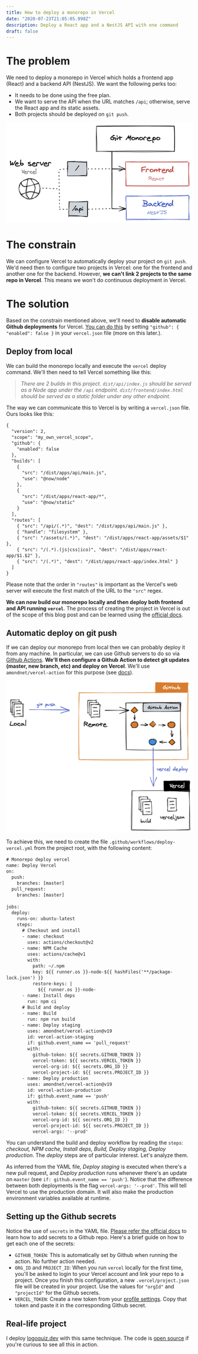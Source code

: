 ```yaml
---
title: How to deploy a monorepo in Vercel
date: "2020-07-23T21:05:05.998Z"
description: Deploy a React app and a NestJS API with one command
draft: false
---
```


# The problem

We need to deploy a monorepo in Vercel which holds a frontend app (React) and a backend API (NestJS). We want the following perks too:

- It needs to be done using the free plan. 
- We want to serve the API when the URL matches `/api`; otherwise, serve the React app and its static assets. 
- Both projects should be deployed on `git push`.

![challenge](challenge.png)

# The constrain

We can configure Vercel to automatically deploy your project on `git push`. We'd need then to configure two projects in Vercel: one for the frontend and another one for the backend.  However, **we can't link 2 projects to the same repo in Vercel**. This means we won't do continuous deployment in Vercel.

# The solution

Based on the constrain mentioned above, we'll need to **disable automatic Github deployments** for Vercel. [You can do this](https://vercel.com/docs/configuration#git-integrations/github-enabled) by setting `"github": { "enabled": false }` in your `vercel.json` file (more on this later.).

## Deploy from local

We can build the monorepo locally and execute the `vercel` deploy command. We'll then need to tell Vercel something like this:

> *There are 2 builds in this project. `dist/api/index.js` should be served as a Node app under the `/api` endpoint. `dist/frontend/index.html` should be served as a static folder under any other endpoint.*

The way we can communicate this to Vercel is by writing a `vercel.json` file. Ours looks like this:

```json{numberLines: true}
{
  "version": 2,
  "scope": "my_own_vercel_scope",
  "github": {
    "enabled": false
  },
  "builds": [
    {
      "src": "/dist/apps/api/main.js",
      "use": "@now/node"
    },
    {
      "src": "/dist/apps/react-app/*",
      "use": "@now/static"
    }
  ],
  "routes": [
    { "src": "/api/(.*)", "dest": "/dist/apps/api/main.js" },
    { "handle": "filesystem" },
    { "src": "/assets/(.*)", "dest": "/dist/apps/react-app/assets/$1" },
    { "src": "/(.*).(js|css|ico)", "dest": "/dist/apps/react-app/$1.$2" },
    { "src": "/(.*)", "dest": "/dist/apps/react-app/index.html" }
  ]
}
```

Please note that the order in `"routes"` is important as the Vercel's web server will execute the first match of the URL to the `"src"` regex.

**We can now build our monorepo locally and then deploy both frontend and API running `vercel`**. The process of creating the project in Vercel is out of the scope of this blog post and can be learned using the [official docs](https://vercel.com/docs/v2/platform/projects).

## Automatic deploy on git push

If we can deploy our monorepo from local then we can probably deploy it from any machine. In particular, we can use Github servers to do so via [Github Actions](https://github.com/features/actions). **We'll then configure a Github Action to detect git updates (master, new branch, etc) and deploy on Vercel**. We'll use `amondnet/vercel-action` for this purpose (see [docs](https://github.com/amondnet/vercel-action)).

![github deploy](github-deploy.png)

To achieve this, we need to create the file `.github/workflows/deploy-vercel.yml` from the project root, with the following content:

```yaml{numberLines: true}
# Monorepo deploy vercel
name: Deploy Vercel
on:
  push:
    branches: [master]
  pull_request:
    branches: [master]

jobs:
  deploy:
    runs-on: ubuntu-latest
    steps:
      # Checkout and install
      - name: checkout
        uses: actions/checkout@v2
      - name: NPM Cache
        uses: actions/cache@v1
        with:
          path: ~/.npm
          key: ${{ runner.os }}-node-${{ hashFiles('**/package-lock.json') }}
          restore-keys: |
            ${{ runner.os }}-node-
      - name: Install deps
        run: npm ci
      # Build and deploy
      - name: Build
        run: npm run build
      - name: Deploy staging
        uses: amondnet/vercel-action@v19
        id: vercel-action-staging
        if: github.event_name == 'pull_request'
        with:
          github-token: ${{ secrets.GITHUB_TOKEN }}
          vercel-token: ${{ secrets.VERCEL_TOKEN }}
          vercel-org-id: ${{ secrets.ORG_ID }}
          vercel-project-id: ${{ secrets.PROJECT_ID }}
      - name: Deploy production
        uses: amondnet/vercel-action@v19
        id: vercel-action-production
        if: github.event_name == 'push'
        with:
          github-token: ${{ secrets.GITHUB_TOKEN }}
          vercel-token: ${{ secrets.VERCEL_TOKEN }}
          vercel-org-id: ${{ secrets.ORG_ID }}
          vercel-project-id: ${{ secrets.PROJECT_ID }}
          vercel-args: '--prod'
```

You can understand the build and deploy workflow by reading the `steps`: *checkout, NPM cache, Install deps, Build, Deploy staging, Deploy production*. The *deploy* steps are of particular interest. Let's analyze them.

As inferred from the YAML file, *Deploy staging* is executed when there's a new pull request, and *Deploy production* runs whenever there's an update on `master` (see `if: github.event_name == 'push'`). Notice that the difference between both deployments is the flag `vercel-args: '--prod'`. This will tell Vercel to use the production domain. It will also make the production environment variables available at runtime.

## Setting up the Github secrets

Notice the use of `secrets` in the YAML file. [Please refer the official docs](https://docs.github.com/en/actions/configuring-and-managing-workflows/creating-and-storing-encrypted-secrets#:~:text=On%20GitHub%2C%20navigate%20to%20the,Click%20Add%20a%20new%20secret.) to learn how to add secrets to a Github repo. Here's a brief guide on how to get each one of the secrets:

- `GITHUB_TOKEN`: This is automatically set by Github when running the action. No further action needed.
- `ORG_ID` and `PROJECT_ID`: When you run `vercel` locally for the first time, you'll be asked to login to your Vercel account and link your repo to a project. Once you finish this configuration, a new `.vercel/project.json` file will be created in your project. Use the values for `"orgId"` and `"projectId"` for the Github secrets.
- `VERCEL_TOKEN`: Create a new token from your [profile settings](https://vercel.com/account/tokens). Copy that token and paste it in the corresponding Github secret.

## Real-life project

I deploy [logoquiz.dev](https://logoquiz.dev) with this same technique. The code is [open source](https://github.com/logo-quiz/logo-quiz) if you're curious to see all this in action.
